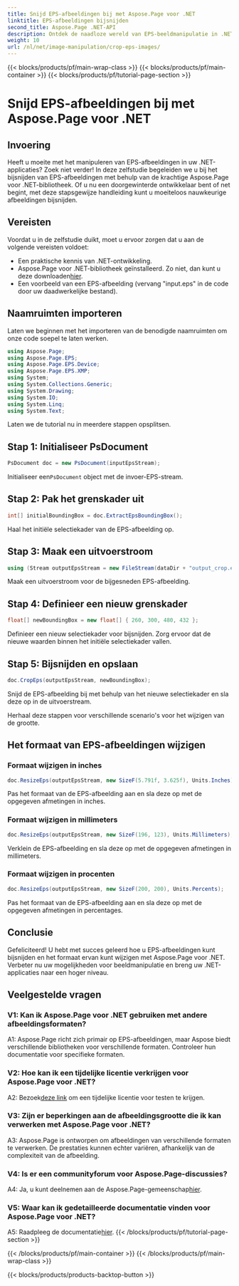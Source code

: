 ```yaml
---
title: Snijd EPS-afbeeldingen bij met Aspose.Page voor .NET
linktitle: EPS-afbeeldingen bijsnijden
second_title: Aspose.Page .NET-API
description: Ontdek de naadloze wereld van EPS-beeldmanipulatie in .NET met Aspose.Page. Snijd afbeeldingen moeiteloos bij en wijzig het formaat ervan voor verbluffende resultaten.
weight: 10
url: /nl/net/image-manipulation/crop-eps-images/
---
```


{{< blocks/products/pf/main-wrap-class >}}
{{< blocks/products/pf/main-container >}}
{{< blocks/products/pf/tutorial-page-section >}}

# Snijd EPS-afbeeldingen bij met Aspose.Page voor .NET

## Invoering

Heeft u moeite met het manipuleren van EPS-afbeeldingen in uw .NET-applicaties? Zoek niet verder! In deze zelfstudie begeleiden we u bij het bijsnijden van EPS-afbeeldingen met behulp van de krachtige Aspose.Page voor .NET-bibliotheek. Of u nu een doorgewinterde ontwikkelaar bent of net begint, met deze stapsgewijze handleiding kunt u moeiteloos nauwkeurige afbeeldingen bijsnijden.

## Vereisten

Voordat u in de zelfstudie duikt, moet u ervoor zorgen dat u aan de volgende vereisten voldoet:

- Een praktische kennis van .NET-ontwikkeling.
-  Aspose.Page voor .NET-bibliotheek geïnstalleerd. Zo niet, dan kunt u deze downloaden[hier](https://releases.aspose.com/page/net/).
- Een voorbeeld van een EPS-afbeelding (vervang "input.eps" in de code door uw daadwerkelijke bestand).

## Naamruimten importeren

Laten we beginnen met het importeren van de benodigde naamruimten om onze code soepel te laten werken. 

```csharp
using Aspose.Page;
using Aspose.Page.EPS;
using Aspose.Page.EPS.Device;
using Aspose.Page.EPS.XMP;
using System;
using System.Collections.Generic;
using System.Drawing;
using System.IO;
using System.Linq;
using System.Text;
```

Laten we de tutorial nu in meerdere stappen opsplitsen.

## Stap 1: Initialiseer PsDocument

```csharp
PsDocument doc = new PsDocument(inputEpsStream);
```

 Initialiseer een`PsDocument` object met de invoer-EPS-stream.

## Stap 2: Pak het grenskader uit

```csharp
int[] initialBoundingBox = doc.ExtractEpsBoundingBox();
```

Haal het initiële selectiekader van de EPS-afbeelding op.

## Stap 3: Maak een uitvoerstroom

```csharp
using (Stream outputEpsStream = new FileStream(dataDir + "output_crop.eps", FileMode.Create, FileAccess.Write))
```

Maak een uitvoerstroom voor de bijgesneden EPS-afbeelding.

## Stap 4: Definieer een nieuw grenskader

```csharp
float[] newBoundingBox = new float[] { 260, 300, 480, 432 };
```

Definieer een nieuw selectiekader voor bijsnijden. Zorg ervoor dat de nieuwe waarden binnen het initiële selectiekader vallen.

## Stap 5: Bijsnijden en opslaan

```csharp
doc.CropEps(outputEpsStream, newBoundingBox);
```

Snijd de EPS-afbeelding bij met behulp van het nieuwe selectiekader en sla deze op in de uitvoerstream.

Herhaal deze stappen voor verschillende scenario's voor het wijzigen van de grootte.

## Het formaat van EPS-afbeeldingen wijzigen

### Formaat wijzigen in inches

```csharp
doc.ResizeEps(outputEpsStream, new SizeF(5.791f, 3.625f), Units.Inches);
```

Pas het formaat van de EPS-afbeelding aan en sla deze op met de opgegeven afmetingen in inches.

### Formaat wijzigen in millimeters

```csharp
doc.ResizeEps(outputEpsStream, new SizeF(196, 123), Units.Millimeters);
```

Verklein de EPS-afbeelding en sla deze op met de opgegeven afmetingen in millimeters.

### Formaat wijzigen in procenten

```csharp
doc.ResizeEps(outputEpsStream, new SizeF(200, 200), Units.Percents);
```

Pas het formaat van de EPS-afbeelding aan en sla deze op met de opgegeven afmetingen in percentages.

## Conclusie

Gefeliciteerd! U hebt met succes geleerd hoe u EPS-afbeeldingen kunt bijsnijden en het formaat ervan kunt wijzigen met Aspose.Page voor .NET. Verbeter nu uw mogelijkheden voor beeldmanipulatie en breng uw .NET-applicaties naar een hoger niveau.

## Veelgestelde vragen

### V1: Kan ik Aspose.Page voor .NET gebruiken met andere afbeeldingsformaten?

A1: Aspose.Page richt zich primair op EPS-afbeeldingen, maar Aspose biedt verschillende bibliotheken voor verschillende formaten. Controleer hun documentatie voor specifieke formaten.

### V2: Hoe kan ik een tijdelijke licentie verkrijgen voor Aspose.Page voor .NET?

 A2: Bezoek[deze link](https://purchase.aspose.com/temporary-license/) om een tijdelijke licentie voor testen te krijgen.

### V3: Zijn er beperkingen aan de afbeeldingsgrootte die ik kan verwerken met Aspose.Page voor .NET?

A3: Aspose.Page is ontworpen om afbeeldingen van verschillende formaten te verwerken. De prestaties kunnen echter variëren, afhankelijk van de complexiteit van de afbeelding.

### V4: Is er een communityforum voor Aspose.Page-discussies?

 A4: Ja, u kunt deelnemen aan de Aspose.Page-gemeenschap[hier](https://forum.aspose.com/c/page/39).

### V5: Waar kan ik gedetailleerde documentatie vinden voor Aspose.Page voor .NET?

 A5: Raadpleeg de documentatie[hier](https://reference.aspose.com/page/net/).
{{< /blocks/products/pf/tutorial-page-section >}}

{{< /blocks/products/pf/main-container >}}
{{< /blocks/products/pf/main-wrap-class >}}

{{< blocks/products/products-backtop-button >}}

